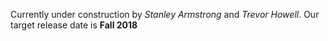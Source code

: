 Currently under construction by *Stanley Armstrong* and *Trevor Howell*.  Our target release date is **Fall 2018**
